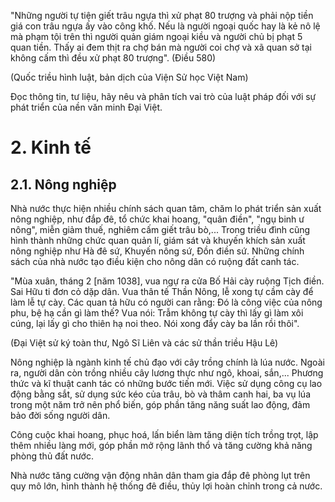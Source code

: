 "Những người tự tiện giết trâu ngựa thì xử phạt 80 trượng và phải nộp tiền giá con trâu ngựa ấy vào công khố. Nếu là người ngoại quốc hay là kẻ nô lệ mà phạm tội trên thì người quản giám ngoại kiều và người chủ bị phạt 5 quan tiền. Thấy ai đem thịt ra chợ bán mà người coi chợ và xã quan sở tại không cấm thì đều xử phạt 80 trượng". (Điều 580)

(Quốc triều hình luật, bản dịch của Viện Sử học Việt Nam)

Đọc thông tin, tư liệu, hãy nêu và phân tích vai trò của luật pháp đối với sự phát triển của nền văn minh Đại Việt.

# 2. Kinh tế

## 2.1. Nông nghiệp

Nhà nước thực hiện nhiều chính sách quan tâm, chăm lo phát triển sản xuất nông nghiệp, như đắp đê, tổ chức khai hoang, "quân điền", "ngụ binh ư nông", miễn giảm thuế, nghiêm cấm giết trâu bò,... Trong triều đình cũng hình thành những chức quan quản lí, giám sát và khuyến khích sản xuất nông nghiệp như Hà đê sứ, Khuyến nông sứ, Đồn điền sứ. Những chính sách của nhà nước tạo điều kiện cho nông dân có ruộng đất canh tác.

"Mùa xuân, tháng 2 [năm 1038], vua ngự ra cửa Bố Hải cày ruộng Tịch điền. Sai Hữu ti đơn cỏ dặp dân. Vua thân tế Thần Nông, lễ xong tự cầm cày để làm lễ tự cày. Các quan tả hữu có người can rằng: Đó là công việc của nông phu, bệ hạ cần gì làm thế? Vua nói: Trẫm không tự cày thì lấy gì làm xôi cúng, lại lấy gì cho thiên hạ noi theo. Nói xong đẩy cày ba lần rồi thôi".

(Đại Việt sử ký toàn thư, Ngô Sĩ Liên và các sử thần triều Hậu Lê)

Nông nghiệp là ngành kinh tế chủ đạo với cây trồng chính là lúa nước. Ngoài ra, người dân còn trồng nhiều cây lương thực như ngô, khoai, sắn,... Phương thức và kĩ thuật canh tác có những bước tiến mới. Việc sử dụng công cụ lao động bằng sắt, sử dụng sức kéo của trâu, bò và thâm canh hai, ba vụ lúa trong một năm trở nên phổ biến, góp phần tăng năng suất lao động, đảm bảo đời sống người dân.

Công cuộc khai hoang, phục hoá, lấn biển làm tăng diện tích trồng trọt, lập thêm nhiều làng mới, góp phần mở rộng lãnh thổ và tăng cường khả năng phòng thủ đất nước.

Nhà nước tăng cường vận động nhân dân tham gia đắp đê phòng lụt trên quy mô lớn, hình thành hệ thống đê điều, thủy lợi hoàn chỉnh trong cả nước.